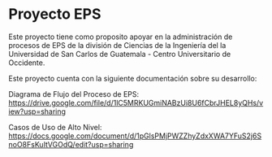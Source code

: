 # Proyecto EPS
Este proyecto tiene como proposito apoyar en la administración de procesos de EPS de la división de Ciencias de la Ingeniería del la Universidad de San Carlos de Guatemala - Centro Universitario de Occidente.

Este proyecto cuenta con la siguiente documentación sobre su desarrollo:

Diagrama de Flujo del Proceso de EPS:
https://drive.google.com/file/d/1lC5MRKUGmiNABzUi8U6fCbrJHEL8yQHs/view?usp=sharing

Casos de Uso de Alto Nivel:
https://docs.google.com/document/d/1pGlsPMjPWZZhyZdxXWA7YFuS2j6SnoO8FsKuItVGOdQ/edit?usp=sharing
